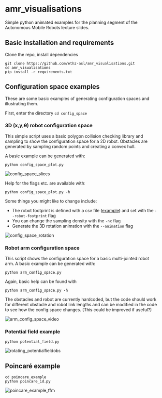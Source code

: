 # amr_visualisations
Simple python animated examples for the planning segment of the Autonomous Mobile Robots lecture slides.


## Basic installation and requirements
Clone the repo, install dependencies
```
git clone https://github.com/ethz-asl/amr_visualisations.git
cd amr_visualisations
pip install -r requirements.txt
``` 

## Configuration space examples

These are some basic examples of generating configuration spaces and illustrating them.

First, enter the directory `cd config_space`

### 3D (x,y,&theta;) robot configuration space
This simple script uses a basic polygon collision checking library and sampling to show the configuration space for a 2D robot.
Obstacles are generated by sampling random points and creating a convex hull.

A basic example can be generated with:
```
python config_space_plot.py
```
![config_space_slices](https://user-images.githubusercontent.com/10678827/81062882-16cf0400-8ed7-11ea-9d36-697450a56593.png)


Help for the flags etc. are available with:
```
python config_space_plot.py -h
```

Some things you might like to change include:
 - The robot footprint is defined with a csv file ([example](config_space/robots/bar_robot.csv)) and set with the `--robot-footprint` flag
 - You can change the sampling density with the `-nx` flag
 - Generate the 3D rotation animation with the `--animation` flag 

![config_space_rotation](https://user-images.githubusercontent.com/10678827/81062839-0585f780-8ed7-11ea-8619-5da014477b18.gif)

### Robot arm configuration space
This script shows the configuration space for a basic multi-jointed robot arm.
A basic example can be generated with:
```
python arm_config_space.py
```

Again, basic help can be found with
```
python arm_config_space.py -h
```
The obstacles and robot are currently hardcoded, but the code should work for different obstacle and robot link lengths and can be modified in the code to see how the config space changes.
(This could be improved if useful?)

![arm_config_space_video](https://user-images.githubusercontent.com/10678827/81062807-eedfa080-8ed6-11ea-8d94-a39898cf47cd.gif)

### Potential field example
```
python potential_field.py
```
![rotating_potentialfieldobs](https://user-images.githubusercontent.com/10678827/81062961-3e25d100-8ed7-11ea-917e-fd2a75dafec1.gif)

## Poincaré example
```
cd poincare_example
python poincare_1d.py
```
![poincare_example_ffm](https://user-images.githubusercontent.com/10678827/81069466-2ef85080-8ee2-11ea-9317-88f10991f86b.gif)
